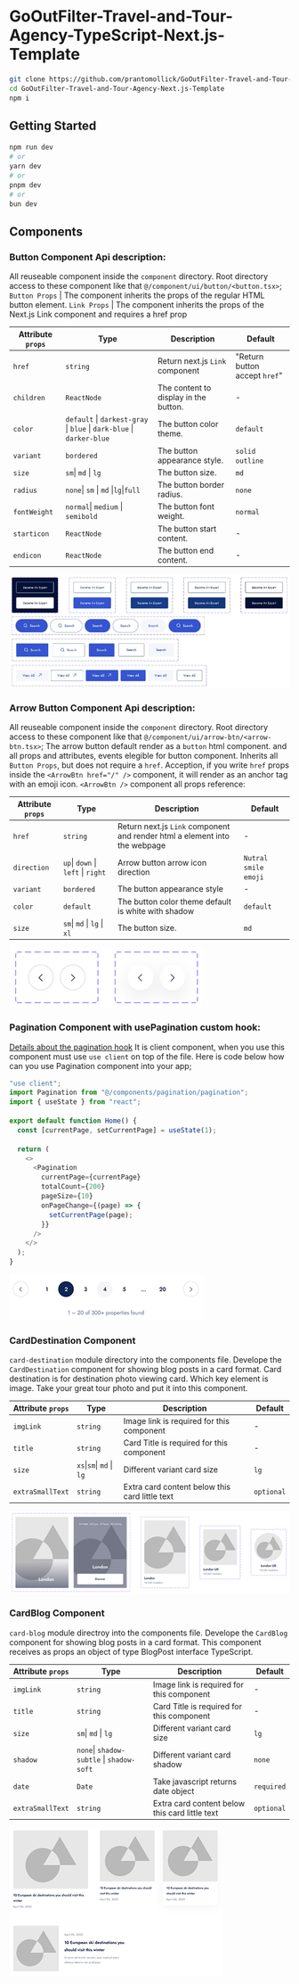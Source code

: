 # GoOutFilter-Travel-and-Tour-Agency-TypeScript-Next.js-Template

```bash
git clone https://github.com/prantomollick/GoOutFilter-Travel-and-Tour-Agency-Next.js-Template.git
cd GoOutFilter-Travel-and-Tour-Agency-Next.js-Template
npm i
```

## Getting Started

```bash
npm run dev
# or
yarn dev
# or
pnpm dev
# or
bun dev
```

## Components

### Button Component Api description:

All reuseable component inside the `component` directory. Root directory access to these component like that `@/component/ui/button/<button.tsx>`;
`Button Props` | The component inherits the props of the regular HTML button element.
`Link Props` | The component inherits the props of the Next.js Link component and requires a href prop

| Attribute `props` | Type                                                                  | Description                           | Default                       |
| ----------------- | --------------------------------------------------------------------- | ------------------------------------- | ----------------------------- |
| `href`            | `string`                                                              | Return next.js `Link` component       | "Return button accept `href`" |
| `children`        | `ReactNode`                                                           | The content to display in the button. | -                             |
| `color`           | `default` \| `darkest-gray` \| `blue` \| `dark-blue` \| `darker-blue` | The button color theme.               | `default`                     |
| `variant`         | `bordered`                                                            | The button appearance style.          | `solid outline`               |
| `size`            | `sm`\| `md` \| `lg`                                                   | The button size.                      | `md`                          |
| `radius`          | `none`\| `sm` \| `md` \|`lg`\|`full`                                  | The button border radius.             | `none`                        |
| `fontWeight`      | `normal`\| `medium` \| `semibold`                                     | The button font weight.               | `normal`                      |
| `starticon`       | `ReactNode`                                                           | The button start content.             | -                             |
| `endicon`         | `ReactNode`                                                           | The button end content.               | -                             |

![Button different variations image](./screenshot//button-screenshot.jpeg)

### Arrow Button Component Api description:

All reuseable component inside the `component` directory. Root directory access to these component like that `@/component/ui/arrow-btn/<arrow-btn.tsx>`;
The arrow button default render as a `button` html component. and all props and attributes, events elegible for button component. Inherits all `Button Props`, but does not require a `href`.
Acception, if you write `href` props inside the `<ArrowBtn href="/" />` component, it will render as an anchor tag with an emoji icon.
`<ArrowBtn />` component all props reference:

| Attribute `props` | Type                               | Description                                                                | Default              |
| ----------------- | ---------------------------------- | -------------------------------------------------------------------------- | -------------------- |
| `href`            | `string`                           | Return next.js `Link` component and render html a element into the webpage | -                    |
| `direction`       | `up`\| `down` \| `left` \| `right` | Arrow button arrow icon direction                                          | `Nutral smile emoji` |
| `variant`         | `bordered`                         | The button appearance style                                                | -                    |
| `color`           | `default`                          | The button color theme default is white with shadow                        | `default`            |
| `size`            | `sm`\| `md` \| `lg` \| `xl`        | The button size.                                                           | `md`                 |

![Arrow with Button different variations image](./screenshot/arrow-btn-screenshot.png)

### Pagination Component with usePagination custom hook:

[Details about the pagination hook](https://github.com/prantomollick/GoOutFilter-Travel-and-Tour-Agency-Next.js-Template/blob/main/src/components/pagination/redme.md#overview)
It is client component, when you use this component must use `use client` on top of the file. Here is code below how can you use Pagination component into your app;

```javascript
"use client";
import Pagination from "@/components/pagination/pagination";
import { useState } from "react";

export default function Home() {
  const [currentPage, setCurrentPage] = useState(1);

  return (
    <>
      <Pagination
        currentPage={currentPage}
        totalCount={200}
        pageSize={10}
        onPageChange={(page) => {
          setCurrentPage(page);
        }}
      />
    </>
  );
}
```

![Pagination component](./screenshot/pagination-component.png)

### CardDestination Component

`card-destination` module directory into the components file. Develope the `CardDestination` component for showing blog posts in a card format.
Card destination is for destination photo viewing card. Which key element is image. Take your great tour photo and put it into this component.

| Attribute `props` | Type                      | Description                                    | Default    |
| ----------------- | ------------------------- | ---------------------------------------------- | ---------- |
| `imgLink`         | `string`                  | Image link is required for this component      | -          |
| `title`           | `string`                  | Card Title is required for this component      | -          |
| `size`            | `xs`\|`sm`\| `md` \| `lg` | Different variant card size                    | `lg`       |
| `extraSmallText`  | `string`                  | Extra card content below this card little text | `optional` |

![CardDestination Component component](./screenshot/card-destination.png)

### CardBlog Component

`card-blog` module directroy into the components file. Develope the `CardBlog` component for showing blog posts in a card format. This component receives as props an object of type BlogPost interface
TypeScript.

| Attribute `props` | Type                                      | Description                                    | Default    |
| ----------------- | ----------------------------------------- | ---------------------------------------------- | ---------- |
| `imgLink`         | `string`                                  | Image link is required for this component      | -          |
| `title`           | `string`                                  | Card Title is required for this component      | -          |
| `size`            | `sm`\| `md` \| `lg`                       | Different variant card size                    | `lg`       |
| `shadow`          | `none`\| `shadow-subtle` \| `shadow-soft` | Different variant card shadow                  | `none`     |
| `date`            | `Date`                                    | Take javascript returns date object            | `required` |
| `extraSmallText`  | `string`                                  | Extra card content below this card little text | `optional` |

![CardBlog Component component](./screenshot/card-blog.png)
